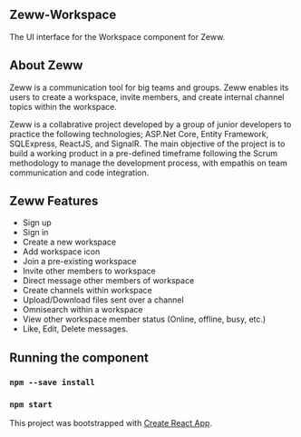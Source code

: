## Zeww-Workspace
The UI interface for the Workspace component for Zeww.


## About Zeww

Zeww is a communication tool for big teams and groups. Zeww enables its users to create a workspace, invite members, and create internal  channel topics within the workspace.

Zeww is a collabrative project developed by a group of junior developers to practice the following technologies; ASP.Net Core, Entity Framework, SQLExpress, ReactJS, and SignalR. The main objective of the project is to build a working product in a pre-defined timeframe following the Scrum methodology to manage the development process, with empathis on team communication and code integration.

## Zeww Features

- Sign up
- Sign in
- Create a new workspace
- Add workspace icon
- Join a pre-existing workspace
- Invite other members to workspace
- Direct message other members of workspace
- Create channels within workspace
- Upload/Download files sent over a channel
- Omnisearch within a workspace
- View other workspace member status (Online, offline, busy, etc.)
- Like, Edit, Delete messages.

## Running the component

### `npm --save install`
### `npm start`


This project was bootstrapped with [Create React App](https://github.com/facebook/create-react-app).
